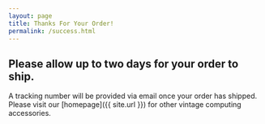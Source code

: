 ```yaml
---
layout: page
title: Thanks For Your Order!
permalink: /success.html
---
```


## Please allow up to two days for your order to ship. 

A tracking number will be provided via email once your order has shipped. Please visit our [homepage]({{ site.url }}) for other vintage computing accessories.
